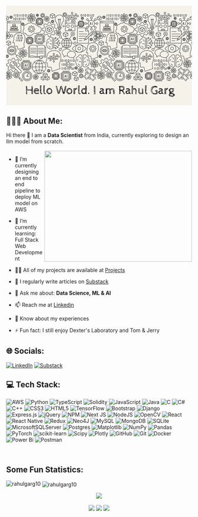 <img align="center" src="https://raw.githubusercontent.com/RahulGarg10/RahulGarg10/refs/heads/main/machine-learning-banner-concept-vector-27527240.gif" > 

<h2 align="left">👨🏻‍💻 About Me:</h2>

Hi there 👋 I am a **Data Scientist** from India, currently exploring to design an llm model from scratch.
<br></br>
<img align="right" src="https://media0.giphy.com/media/v1.Y2lkPTc5MGI3NjExMjllYWM0YXV0MTdzZTY5bmkyMmZnbGFjZ213ZnB2bnQ1MXFrMzVycyZlcD12MV9pbnRlcm5hbF9naWZfYnlfaWQmY3Q9Zw/JWuBH9rCO2uZuHBFpm/giphy.gif" width="400" height="300"> 

<p align="left">

- 🔭 I’m currently designing an end to end pipeline to deploy ML model on AWS
  
- 🌱 I’m currently learning: Full Stack Web Development

- 👨‍💻 All of my projects are available at [Projects](https://github.com/RahulGarg10)

- 📝 I regularly write articles on [Substack](https://rahulgarg10.substack.com/)

- 💬 Ask me about: **Data Science, ML & AI**

- 📫 Reach me at [Linkedin](https://www.linkedin.com/in/rahul-garg10/)

- 📄 Know about my experiences <!--[ktktyk](ktktyk)-->

- ⚡ Fun fact: I still enjoy Dexter's Laboratory and Tom & Jerry
</p>

## 🌐 Socials:
[![LinkedIn](https://img.shields.io/badge/LinkedIn-%230077B5.svg?logo=linkedin&logoColor=white&style=flat-square)](https://linkedin.com) [![Substack](https://img.shields.io/badge/Substack-FF6719?logo=substack&logoColor=fff&style=flat-square)](https://rahulgarg10.substack.com/)

## 💻 Tech Stack:
![AWS](https://img.shields.io/badge/AWS-%23FF9900.svg?style=for-the-badge&logo=amazon-aws&logoColor=white) ![Python](https://img.shields.io/badge/python-3670A0?style=for-the-badge&logo=python&logoColor=ffdd54) ![TypeScript](https://img.shields.io/badge/typescript-%23007ACC.svg?style=for-the-badge&logo=typescript&logoColor=white) ![Solidity](https://img.shields.io/badge/Solidity-%23363636.svg?style=for-the-badge&logo=solidity&logoColor=white) ![JavaScript](https://img.shields.io/badge/javascript-%23323330.svg?style=for-the-badge&logo=javascript&logoColor=%23F7DF1E) ![Java](https://img.shields.io/badge/java-%23ED8B00.svg?style=for-the-badge&logo=openjdk&logoColor=white) ![C](https://img.shields.io/badge/c-%2300599C.svg?style=for-the-badge&logo=c&logoColor=white) ![C#](https://img.shields.io/badge/c%23-%23239120.svg?style=for-the-badge&logo=csharp&logoColor=white) ![C++](https://img.shields.io/badge/c++-%2300599C.svg?style=for-the-badge&logo=c%2B%2B&logoColor=white) ![CSS3](https://img.shields.io/badge/css3-%231572B6.svg?style=for-the-badge&logo=css3&logoColor=white) ![HTML5](https://img.shields.io/badge/html5-%23E34F26.svg?style=for-the-badge&logo=html5&logoColor=white) ![TensorFlow](https://img.shields.io/badge/TensorFlow-%23FF6F00.svg?style=for-the-badge&logo=TensorFlow&logoColor=white) ![Bootstrap](https://img.shields.io/badge/bootstrap-%238511FA.svg?style=for-the-badge&logo=bootstrap&logoColor=white) ![Django](https://img.shields.io/badge/django-%23092E20.svg?style=for-the-badge&logo=django&logoColor=white) ![Express.js](https://img.shields.io/badge/express.js-%23404d59.svg?style=for-the-badge&logo=express&logoColor=%2361DAFB) ![jQuery](https://img.shields.io/badge/jquery-%230769AD.svg?style=for-the-badge&logo=jquery&logoColor=white) ![NPM](https://img.shields.io/badge/NPM-%23CB3837.svg?style=for-the-badge&logo=npm&logoColor=white) ![Next JS](https://img.shields.io/badge/Next-black?style=for-the-badge&logo=next.js&logoColor=white) ![NodeJS](https://img.shields.io/badge/node.js-6DA55F?style=for-the-badge&logo=node.js&logoColor=white) ![OpenCV](https://img.shields.io/badge/opencv-%23white.svg?style=for-the-badge&logo=opencv&logoColor=white) ![React](https://img.shields.io/badge/react-%2320232a.svg?style=for-the-badge&logo=react&logoColor=%2361DAFB) ![React Native](https://img.shields.io/badge/react_native-%2320232a.svg?style=for-the-badge&logo=react&logoColor=%2361DAFB) ![Redux](https://img.shields.io/badge/redux-%23593d88.svg?style=for-the-badge&logo=redux&logoColor=white) ![Neo4J](https://img.shields.io/badge/Neo4j-008CC1?style=for-the-badge&logo=neo4j&logoColor=white) ![MySQL](https://img.shields.io/badge/mysql-4479A1.svg?style=for-the-badge&logo=mysql&logoColor=white) ![MongoDB](https://img.shields.io/badge/MongoDB-%234ea94b.svg?style=for-the-badge&logo=mongodb&logoColor=white) ![SQLite](https://img.shields.io/badge/sqlite-%2307405e.svg?style=for-the-badge&logo=sqlite&logoColor=white) ![MicrosoftSQLServer](https://img.shields.io/badge/Microsoft%20SQL%20Server-CC2927?style=for-the-badge&logo=microsoft%20sql%20server&logoColor=white) ![Postgres](https://img.shields.io/badge/postgres-%23316192.svg?style=for-the-badge&logo=postgresql&logoColor=white) ![Matplotlib](https://img.shields.io/badge/Matplotlib-%23ffffff.svg?style=for-the-badge&logo=Matplotlib&logoColor=black) ![NumPy](https://img.shields.io/badge/numpy-%23013243.svg?style=for-the-badge&logo=numpy&logoColor=white) ![Pandas](https://img.shields.io/badge/pandas-%23150458.svg?style=for-the-badge&logo=pandas&logoColor=white) ![PyTorch](https://img.shields.io/badge/PyTorch-%23EE4C2C.svg?style=for-the-badge&logo=PyTorch&logoColor=white) ![scikit-learn](https://img.shields.io/badge/scikit--learn-%23F7931E.svg?style=for-the-badge&logo=scikit-learn&logoColor=white) ![Scipy](https://img.shields.io/badge/SciPy-%230C55A5.svg?style=for-the-badge&logo=scipy&logoColor=%white) ![Plotly](https://img.shields.io/badge/Plotly-%233F4F75.svg?style=for-the-badge&logo=plotly&logoColor=white) ![GitHub](https://img.shields.io/badge/github-%23121011.svg?style=for-the-badge&logo=github&logoColor=white) ![Git](https://img.shields.io/badge/git-%23F05033.svg?style=for-the-badge&logo=git&logoColor=white) ![Docker](https://img.shields.io/badge/docker-%230db7ed.svg?style=for-the-badge&logo=docker&logoColor=white) ![Power Bi](https://img.shields.io/badge/power_bi-F2C811?style=for-the-badge&logo=powerbi&logoColor=black) ![Postman](https://img.shields.io/badge/Postman-FF6C37?style=for-the-badge&logo=postman&logoColor=white)


<br>
<h2>Some Fun Statistics:</h2>

<p><img align="left" src="https://github-readme-stats.vercel.app/api/top-langs?username=rahulgarg10&show_icons=true&locale=en&layout=compact" alt="rahulgarg10" /></p>

<p>&nbsp;<img align="center" src="https://github-readme-stats.vercel.app/api?username=rahulgarg10&show_icons=true&locale=en" alt="rahulgarg10" /></p>

<div align="center">


![](https://github-readme-streak-stats.herokuapp.com/?user=RahulGarg10)

<!--<img src="https://activity-graph.herokuapp.com/graph?username=RahulGarg10&theme=react-dark&bg_color=20232a&hide_border=true" width="100%">-->

![](https://github-profile-summary-cards.vercel.app/api/cards/profile-details?username=RahulGarg10&theme=dracula)
![](https://github-profile-summary-cards.vercel.app/api/cards/repos-per-language?username=RahulGarg10&theme=dracula)
![](https://github-profile-summary-cards.vercel.app/api/cards/most-commit-language?username=RahulGarg10&theme=dracula)

</div>




